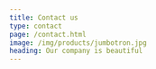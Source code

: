 ```yaml
---
title: Contact us
type: contact
page: /contact.html
image: /img/products/jumbotron.jpg
heading: Our company is beautiful
---
```


